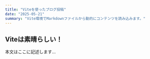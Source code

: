 ```yaml
---
title: "Viteを使ったブログ投稿"
date: "2025-05-21"
summary: "Vite環境でMarkdownファイルから動的にコンテンツを読み込みます。"
---
```


## Viteは素晴らしい！
本文はここに記述します...